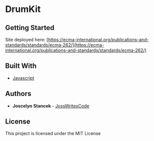 # DrumKit

## Getting Started

Site deployed here: [https://ecma-international.org/publications-and-standards/standards/ecma-262/](https://ecma-international.org/publications-and-standards/standards/ecma-262/) 

## Built With

- [Javascript]([https://reactjs.org/](https://ecma-international.org/publications-and-standards/standards/ecma-262/))

## Authors

- **Joscelyn Stancek** - [JossWritesCode](https://github.com/JossWritesCode)

## License

This project is licensed under the MIT License
